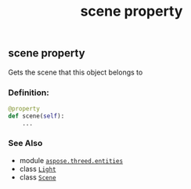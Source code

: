 ﻿---
title: scene property
second_title: Aspose.3D for Python via .NET API References
description: 
type: docs
weight: 310
url: /python-net/aspose.threed.entities/light/scene/
is_root: false
---

## scene property


Gets the scene that this object belongs to
### Definition:
```python
@property
def scene(self):
    ...
```

### See Also
* module [`aspose.threed.entities`](../../)
* class [`Light`](/3d/python-net/aspose.threed.entities/light)
* class [`Scene`](/3d/python-net/aspose.threed/scene)
